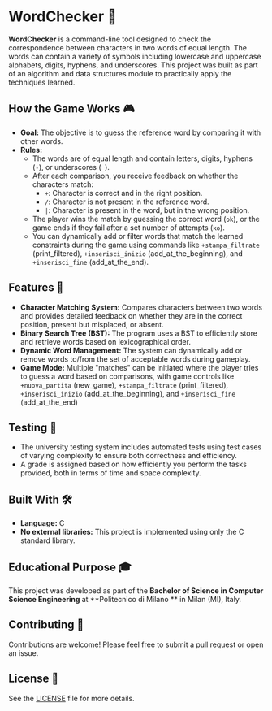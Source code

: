 # WordChecker 📝

**WordChecker** is a command-line tool designed to check the correspondence between characters in two words of equal length. The words can contain a variety of symbols including lowercase and uppercase alphabets, digits, hyphens, and underscores. This project was built as part of an algorithm and data structures module to practically apply the techniques learned.

## How the Game Works 🎮

- **Goal:** The objective is to guess the reference word by comparing it with other words.
- **Rules:**
  - The words are of equal length and contain letters, digits, hyphens (`-`), or underscores (`_`).
  - After each comparison, you receive feedback on whether the characters match:
    - `+`: Character is correct and in the right position.
    - `/`: Character is not present in the reference word.
    - `|`: Character is present in the word, but in the wrong position.
  - The player wins the match by guessing the correct word (`ok`), or the game ends if they fail after a set number of attempts (`ko`).
  - You can dynamically add or filter words that match the learned constraints during the game using commands like `+stampa_filtrate` (print_filtered), `+inserisci_inizio` (add_at_the_beginning), and `+inserisci_fine` (add_at_the_end).

## Features 🌟

- **Character Matching System:** Compares characters between two words and provides detailed feedback on whether they are in the correct position, present but misplaced, or absent.
- **Binary Search Tree (BST):** The program uses a BST to efficiently store and retrieve words based on lexicographical order.
- **Dynamic Word Management:** The system can dynamically add or remove words to/from the set of acceptable words during gameplay.
- **Game Mode:** Multiple "matches" can be initiated where the player tries to guess a word based on comparisons, with game controls like `+nuova_partita` (new_game), `+stampa_filtrate` (print_filtered), `+inserisci_inizio` (add_at_the_beginning), and `+inserisci_fine` (add_at_the_end)

## Testing 🧪

- The university testing system includes automated tests using test cases of varying complexity to ensure both correctness and efficiency.
- A grade is assigned based on how efficiently you perform the tasks provided, both in terms of time and space complexity.

## Built With 🛠️

- **Language:** C 
- **No external libraries:** This project is implemented using only the C standard library.

## Educational Purpose 🎓

This project was developed as part of the **Bachelor of Science in Computer Science Engineering** at **Politecnico di Milano ** in Milan (MI), Italy.

## Contributing 🙌

Contributions are welcome! Please feel free to submit a pull request or open an issue.

## License 📜

See the [LICENSE](LICENSE) file for more details.
